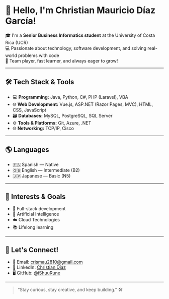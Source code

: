 # 👋 Hello, I'm Christian Mauricio Díaz García!

🎓 I'm a **Senior Business Informatics student** at the University of Costa Rica (UCR)  
💻 Passionate about technology, software development, and solving real-world problems with code  
🤝 Team player, fast learner, and always eager to grow!

---

## 🛠️ Tech Stack & Tools

- 💻 **Programming:** Java, Python, C#, PHP (Laravel), VBA
- 🌐 **Web Development:** Vue.js, ASP.NET (Razor Pages, MVC), HTML, CSS, JavaScript
- 🗃️ **Databases:** MySQL, PostgreSQL, SQL Server
- ⚙️ **Tools & Platforms:** Git, Azure, .NET
- 🌐 **Networking:** TCP/IP, Cisco

---

## 🌎 Languages

- 🇪🇸 Spanish — Native  
- 🇬🇧 English — Intermediate (B2)  
- 🇯🇵 Japanese — Basic (N5)  

---

## 🎯 Interests & Goals

- 🚀 Full-stack development
- 🧠 Artificial Intelligence
- ☁️ Cloud Technologies
- 📚 Lifelong learning

---

## 🔗 Let's Connect!

- 📧 Email: [crismau2810@gmail.com](mailto:crismau2810@gmail.com)  
- 💼 LinkedIn: [Christian Díaz](https://www.linkedin.com/in/cristian-d%C3%ADaz-5757401b1/)  
- 🖥️ GitHub: [@iShuuRune](https://github.com/iShuuRune)

---

> “Stay curious, stay creative, and keep building.” 🛠️

